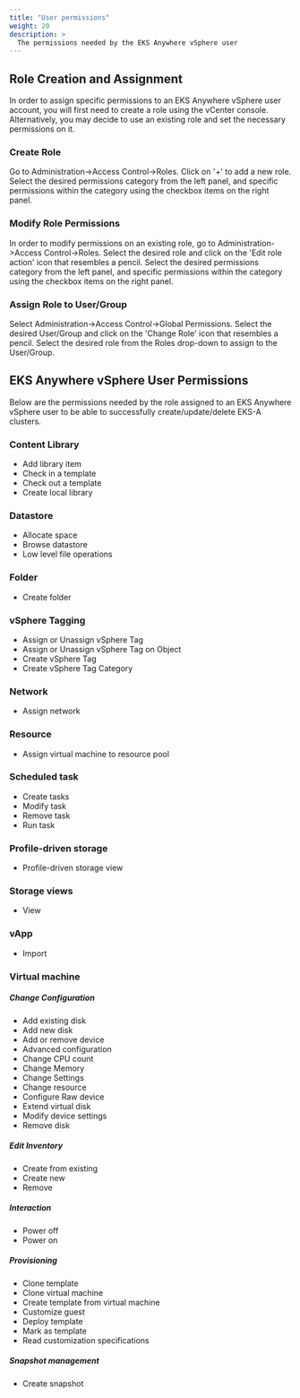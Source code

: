 ```yaml
---
title: "User permissions"
weight: 20
description: >
  The permissions needed by the EKS Anywhere vSphere user
---
```


## Role Creation and Assignment

In order to assign specific permissions to an EKS Anywhere vSphere user account, you will first need to create a role using the vCenter console. Alternatively, you may decide to use an existing role and set the necessary permissions on it.

### Create Role

Go to Administration->Access Control->Roles. Click on '+' to add a new role. Select the desired permissions category from the left panel, and specific permissions within the category using the checkbox items on the right panel.

### Modify Role Permissions

In order to modify permissions on an existing role, 
go to Administration->Access Control->Roles. Select the desired role and click on the 'Edit role action' icon that resembles a pencil. Select the desired permissions category from the left panel, and specific permissions within the category using the checkbox items on the right panel.

### Assign Role to User/Group

Select Administration->Access Control->Global Permissions. Select the desired User/Group and click on the 'Change Role' icon that resembles a pencil. Select the desired role from the Roles drop-down to assign to the User/Group.


## EKS Anywhere vSphere User Permissions

Below are the permissions needed by the role assigned to an EKS Anywhere vSphere user to be able to successfully create/update/delete EKS-A clusters.

### Content Library

* Add library item
* Check in a template
* Check out a template
* Create local library

### Datastore

* Allocate space
* Browse datastore
* Low level file operations
 
### Folder

* Create folder

### vSphere Tagging

* Assign or Unassign vSphere Tag
* Assign or Unassign vSphere Tag on Object
* Create vSphere Tag
* Create vSphere Tag Category

### Network

* Assign network

### Resource

* Assign virtual machine to resource pool

### Scheduled task

* Create tasks
* Modify task
* Remove task
* Run task

### Profile-driven storage

* Profile-driven storage view

### Storage views

* View

### vApp

* Import

### Virtual machine

##### Change Configuration

* Add existing disk
* Add new disk
* Add or remove device
* Advanced configuration
* Change CPU count
* Change Memory
* Change Settings
* Change resource
* Configure Raw device
* Extend virtual disk
* Modify device settings
* Remove disk
 
##### Edit Inventory

* Create from existing
* Create new
* Remove

##### Interaction

* Power off
* Power on
 
##### Provisioning

* Clone template
* Clone virtual machine
* Create template from virtual machine
* Customize guest
* Deploy template
* Mark as template
* Read customization specifications
 
##### Snapshot management

* Create snapshot

